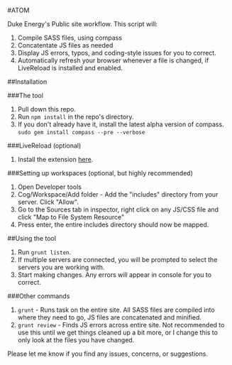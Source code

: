 #ATOM

Duke Energy's Public site workflow. This script will:

1. Compile SASS files, using compass
2. Concatentate JS files as needed
3. Display JS errors, typos, and coding-style issues for you to correct.
4. Automatically refresh your browser whenever a file is changed, if LiveReload is installed and enabled.


##Installation

###The tool
1. Pull down this repo.
2. Run `npm install` in the repo's directory.
3. If you don't already have it, install the latest alpha version of compass. `sudo gem install compass --pre --verbose`

###LiveReload (optional)
1. Install the extension [here](https://chrome.google.com/webstore/detail/livereload/jnihajbhpnppcggbcgedagnkighmdlei?hl=en).

###Setting up workspaces (optional, but highly recommended)
1. Open Developer tools
2. Cog/Workspace/Add folder - Add the "includes" directory from your server. Click "Allow".
3. Go to the Sources tab in inspector, right click on any JS/CSS file and click "Map to File System Resource"
4. Press enter, the entire includes directory should now be mapped.

##Using the tool
1. Run `grunt listen`.
2. If multiple servers are connected, you will be prompted to select the servers you are working with.
3. Start making changes. Any errors will appear in console for you to correct.


###Other commands
1. `grunt` - Runs task on the entire site. All SASS files are compiled into where they need to go, JS files are concatenated and minified.
2. `grunt review` - Finds JS errors across entire site. Not recommended to use this until we get things cleaned up a bit more, or I change this to only look at the files you have changed.


Please let me know if you find any issues, concerns, or suggestions.
